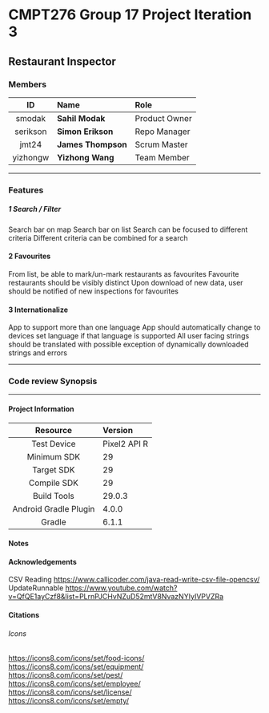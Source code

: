 # CMPT276 Group 17 Project Iteration 3
## Restaurant Inspector

### Members
| ID | Name | Role |
| :--------: | :--- | :---------- |
| smodak | **Sahil Modak** | Product Owner  |
| serikson | **Simon Erikson** | Repo Manager |
| jmt24 | **James Thompson** | Scrum Master |
| yizhongw | **Yizhong Wang** | Team Member |
  
---
### Features
##### 1 Search / Filter
Search bar on map
Search bar on list
Search can be focused to different criteria
Different criteria can be combined for a search
  
  
#### 2 Favourites
From list, be able to mark/un-mark restaurants as favourites
Favourite restaurants should be visibly distinct
Upon download of new data, user should be notified of new inspections for favourites
  
  
#### 3  Internationalize
App to support more than one language
App should automatically change to devices set language if that language is supported
All user facing strings should be translated with possible exception of dynamically downloaded strings and errors

---
### Code review Synopsis  




---  

#### Project Information

| Resource | Version |
| :--------: | :--- |
|Test Device | Pixel2 API R |
|Minimum SDK | 29 |
|Target SDK | 29 |  
|Compile SDK |  29 |
|Build Tools | 29.0.3 |
|Android Gradle Plugin | 4.0.0 |
|Gradle | 6.1.1 |

#### Notes

#### Acknowledgements
CSV Reading <https://www.callicoder.com/java-read-write-csv-file-opencsv/>  
UpdateRunnable <https://www.youtube.com/watch?v=QfQE1ayCzf8&list=PLrnPJCHvNZuD52mtV8NvazNYIyIVPVZRa>  

#### Citations
###### Icons
<https://icons8.com/icons/set/food-icons/>  
<https://icons8.com/icons/set/equipment/>  
<https://icons8.com/icons/set/pest/>  
<https://icons8.com/icons/set/employee/>  
<https://icons8.com/icons/set/license/>  
<https://icons8.com/icons/set/empty/>  